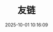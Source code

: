 ---
title: 友链
layout: links 
date: 2025-10-01 10:16:09
banner:
  bannerText: A link to a friend's website
  bannerTitle: 莫愁前路无知己，<br>天下谁人不识君。
---